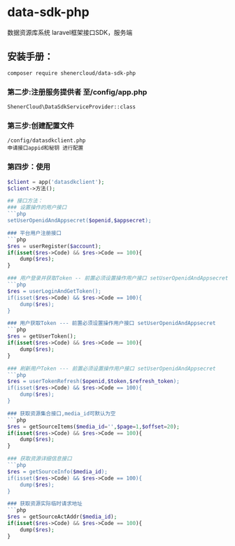 # data-sdk-php
数据资源库系统 laravel框架接口SDK，服务端

## 安装手册：
    composer require shenercloud/data-sdk-php

### 第二步:注册服务提供者 至/config/app.php

    ShenerCloud\DataSdkServiceProvider::class

### 第三步:创建配置文件
    /config/datasdkclient.php
    申请接口appid和秘钥 进行配置

### 第四步：使用
```php
$client = app('datasdkclient');
$client->方法();

## 接口方法：
### 设置操作的用户接口
```php
setUserOpenidAndAppsecret($openid,$appsecret);

### 平台用户注册接口
```php
$res = userRegister($account);
if(isset($res->Code) && $res->Code == 100){
    dump($res);
}

### 用户登录并获取Token -- 前置必须设置操作用户接口 setUserOpenidAndAppsecret
```php
$res = userLoginAndGetToken();
if(isset($res->Code) && $res->Code == 100){
    dump($res);
}

### 用户获取Token --- 前置必须设置操作用户接口 setUserOpenidAndAppsecret
```php
$res = getUserToken();
if(isset($res->Code) && $res->Code == 100){
    dump($res);
}

### 刷新用户Token --- 前置必须设置操作用户接口 setUserOpenidAndAppsecret
```php
$res = userTokenRefresh($openid,$token,$refresh_token);
if(isset($res->Code) && $res->Code == 100){
    dump($res);
}

### 获取资源集合接口,media_id可默认为空
```php
$res = getSourceItems($media_id='',$page=1,$offset=20);
if(isset($res->Code) && $res->Code == 100){
    dump($res);
}

### 获取资源详细信息接口
```php
$res = getSourceInfo($media_id);
if(isset($res->Code) && $res->Code == 100){
    dump($res);
}

### 获取资源实际临时请求地址
```php
$res = getSourceActAddr($media_id);
if(isset($res->Code) && $res->Code == 100){
    dump($res);
}
